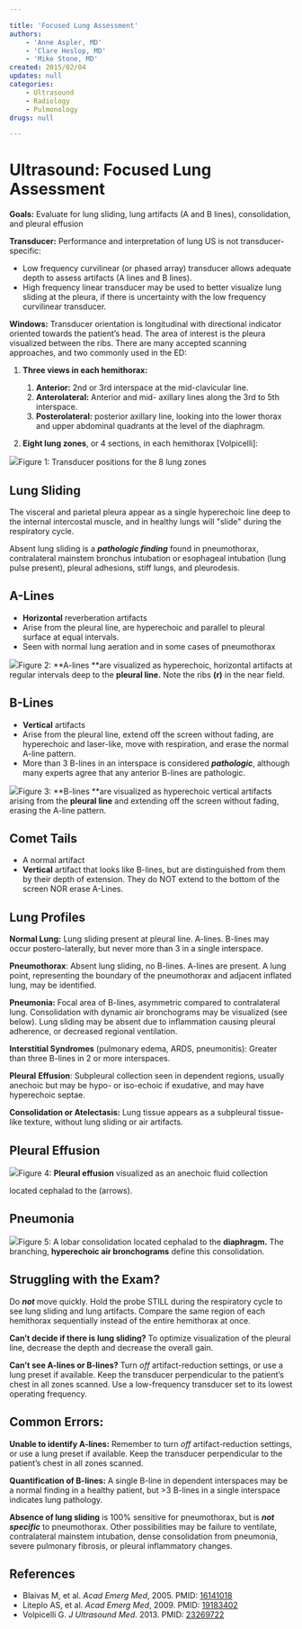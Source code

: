 ```yaml
---

title: 'Focused Lung Assessment'
authors:
    - 'Anne Aspler, MD'
    - 'Clare Heslop, MD'
    - 'Mike Stone, MD'
created: 2015/02/04
updates: null
categories:
    - Ultrasound
    - Radiology
    - Pulmonology
drugs: null

---
```




# Ultrasound: Focused Lung Assessment

**Goals:** Evaluate for lung sliding, lung artifacts (A and B lines), consolidation, and pleural effusion

**Transducer:** Performance and interpretation of lung US is not transducer-specific:

-   Low frequency curvilinear (or phased array) transducer allows adequate depth to assess artifacts (A lines and B lines).
-   High frequency linear transducer may be used to better visualize lung sliding at the pleura, if there is uncertainty with the low frequency curvilinear transducer.

**Windows:** Transducer orientation is longitudinal with directional indicator oriented towards the patient’s head. The area of interest is the pleura visualized between the ribs. There are many accepted scanning approaches, and two commonly used in the ED:

1.  **Three views in each hemithorax:**
    1.  **Anterior:** 2nd or 3rd interspace at the mid-clavicular line.
    2.  **Anterolateral:** Anterior and mid- axillary lines along the 3rd to 5th interspace.
    3.  **Posterolateral:** posterior axillary line, looking into the lower thorax and upper abdominal quadrants at the level of the diaphragm.

2.  **Eight lung zones**, or 4 sections, in each hemithorax \[Volpicelli\]:

![](https://d2p53dh3qxfm0x.cloudfront.net/uploads/img/1jz/1/c/0bbab6d0-14c4-55db-bf56-130ffd1ff5f2/640.png)Figure 1: Transducer positions for the 8 lung zones

## Lung Sliding

The visceral and parietal pleura appear as a single hyperechoic line deep to the internal intercostal muscle, and in healthy lungs will "slide" during the respiratory cycle.

Absent lung sliding is a ***pathologic finding*** found in pneumothorax, contralateral mainstem bronchus intubation or esophageal intubation (lung pulse present), pleural adhesions, stiff lungs, and pleurodesis.

## A-Lines

-   **Horizontal** reverberation artifacts
-   Arise from the pleural line, are hyperechoic and parallel to pleural surface at equal intervals.
-   Seen with normal lung aeration and in some cases of pneumothorax

![](https://d2p53dh3qxfm0x.cloudfront.net/uploads/img/1jz/1/c/ef6573c5-dc58-531f-a79b-8f186ab76870/640.png)Figure 2: **A-lines **are visualized as hyperechoic, horizontal artifacts at regular intervals deep to the **pleural line.** Note the ribs **(r)** in the near field.

## B-Lines

-   **Vertical** artifacts
-   Arise from the pleural line, extend off the screen without fading, are hyperechoic and laser-like, move with respiration, and erase the normal A-line pattern.
-   More than 3 B-lines in an interspace is considered ***pathologic***, although many experts agree that any anterior B-lines are pathologic.

![](https://d2p53dh3qxfm0x.cloudfront.net/uploads/img/1jz/1/c/38bdb63d-2e52-506f-91d7-b5c9106f885c/640.png)Figure 3: **B-lines **are visualized as hyperechoic vertical artifacts arising from the **pleural line** and extending off the screen without fading, erasing the A-line pattern.

## Comet Tails

-   A normal artifact
-   **Vertical** artifact that looks like B-lines, but are distinguished from them by their depth of extension. They do NOT extend to the bottom of the screen NOR erase A-Lines.

## Lung Profiles

**Normal Lung:** Lung sliding present at pleural line. A-lines. B-lines may occur postero-laterally, but never more than 3 in a single interspace.

**Pneumothorax**: Absent lung sliding, no B-lines. A-lines are present. A lung point, representing the boundary of the pneumothorax and adjacent inflated lung, may be identified.

**Pneumonia:** Focal area of B-lines, asymmetric compared to contralateral lung. Consolidation with dynamic air bronchograms may be visualized (see below). Lung sliding may be absent due to inflammation causing pleural adherence, or decreased regional ventilation.

**Interstitial Syndromes** (pulmonary edema, ARDS, pneumonitis): Greater than three B-lines in 2 or more interspaces.

**Pleural** **Effusion**: Subpleural collection seen in dependent regions, usually anechoic but may be hypo- or iso-echoic if exudative, and may have hyperechoic septae.

**Consolidation or Atelectasis:** Lung tissue appears as a subpleural tissue-like texture, without lung sliding or air artifacts.

## Pleural Effusion

![](https://d2p53dh3qxfm0x.cloudfront.net/uploads/img/1jz/1/c/89299867-a08a-55ae-b3c3-6d35bbbd0b19/640.png)Figure 4: **Pleural effusion** visualized as an anechoic fluid collection

located cephalad to the (arrows).

## Pneumonia

![](https://d2p53dh3qxfm0x.cloudfront.net/uploads/img/1jz/1/c/639ce714-ec76-5ebd-90a1-adaa16f34344/640.png)Figure 5: A lobar consolidation located cephalad to the **diaphragm.** The branching, **hyperechoic air bronchograms** define this consolidation.

## Struggling with the Exam?

Do ***not*** move quickly. Hold the probe STILL during the respiratory cycle to see lung sliding and lung artifacts. Compare the same region of each hemithorax sequentially instead of the entire hemithorax at once.

**Can’t decide if there is lung sliding?**
To optimize visualization of the pleural line, decrease the depth and decrease the overall gain.

**Can’t see A-lines or B-lines?**
Turn *off* artifact-reduction settings, or use a lung preset if available. Keep the transducer perpendicular to the patient’s chest in all zones scanned. Use a low-frequency transducer set to its lowest operating frequency.

## Common Errors:

**Unable to identify A-lines:** Remember to turn *off* artifact-reduction settings, or use a lung preset if available. Keep the transducer perpendicular to the patient’s chest in all zones scanned.

**Quantification of B-lines:** A single B-line in dependent interspaces may be a normal finding in a healthy patient, but &gt;3 B-lines in a single interspace indicates lung pathology.

**Absence of lung sliding** is 100% sensitive for pneumothorax, but is ***not specific*** to pneumothorax. Other possibilities may be failure to ventilate, contralateral mainstem intubation, dense consolidation from pneumonia, severe pulmonary fibrosis, or pleural inflammatory changes.

## References

- Blaivas M, et al. *Acad Emerg Med*, 2005. PMID: [16141018](http://www.ncbi.nlm.nih.gov/pubmed/16141018)
- Liteplo AS, et al. *Acad Emerg Med*, 2009. PMID: [19183402](http://www.ncbi.nlm.nih.gov/pubmed/19183402)
- Volpicelli G. *J Ultrasound Med*. 2013. PMID: [23269722](http://www.ncbi.nlm.nih.gov/pubmed/23269722)
